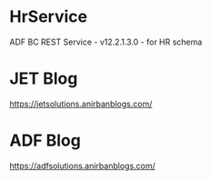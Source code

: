 # HrService
ADF BC REST Service - v12.2.1.3.0 - for HR schema

# JET Blog
https://jetsolutions.anirbanblogs.com/

# ADF Blog
https://adfsolutions.anirbanblogs.com/
